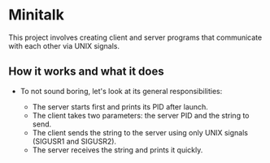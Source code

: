 # Minitalk

This project involves creating client and server programs that communicate with each other via UNIX signals.
## How it works and what it does
- To not sound boring, let's look at its general responsibilities:
  
  - The server starts first and prints its PID after launch.
  - The client takes two parameters: the server PID and the string to send.
  - The client sends the string to the server using only UNIX signals (SIGUSR1 and SIGUSR2).
  - The server receives the string and prints it quickly.
